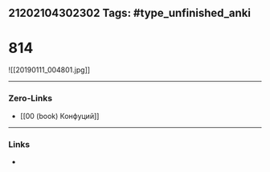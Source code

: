 21202104302302
Tags: #type_unfinished_anki
---
# 814

![[20190111_004801.jpg]]

---
### Zero-Links
- [[00 (book) Конфуций]]
---
### Links
-